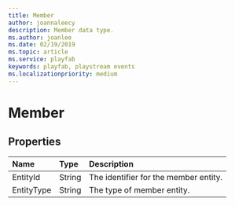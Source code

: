 ```yaml
---
title: Member
author: joannaleecy
description: Member data type.
ms.author: joanlee
ms.date: 02/19/2019
ms.topic: article
ms.service: playfab
keywords: playfab, playstream events
ms.localizationpriority: medium
---
```


# Member

## Properties

|Name|Type|Description|
| :--------------------|:-------------------|:----------------------|
|EntityId|String|The identifier for the member entity.|
|EntityType|String|The type of member entity.|
